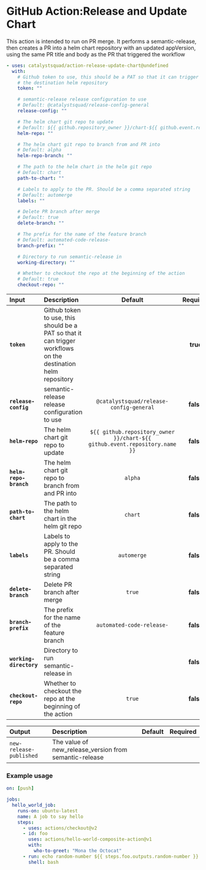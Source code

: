 <!-- start title -->

# GitHub Action:Release and Update Chart

<!-- end title -->
<!-- start description -->

This action is intended to run on PR merge. It performs a semantic-release, then creates a PR into a helm chart repository with an updated appVersion, using the same PR title and body as the PR that triggered the workflow

<!-- end description -->
<!-- start contents -->
<!-- end contents -->
<!-- start usage -->

```yaml
- uses: catalystsquad/action-release-update-chart@undefined
  with:
    # Github token to use, this should be a PAT so that it can trigger workflows on
    # the destination helm repository
    token: ""

    # semantic-release release configuration to use
    # Default: @catalystsquad/release-config-general
    release-config: ""

    # The helm chart git repo to update
    # Default: ${{ github.repository_owner }}/chart-${{ github.event.repository.name }}
    helm-repo: ""

    # The helm chart git repo to branch from and PR into
    # Default: alpha
    helm-repo-branch: ""

    # The path to the helm chart in the helm git repo
    # Default: chart
    path-to-chart: ""

    # Labels to apply to the PR. Should be a comma separated string
    # Default: automerge
    labels: ""

    # Delete PR branch after merge
    # Default: true
    delete-branch: ""

    # The prefix for the name of the feature branch
    # Default: automated-code-release-
    branch-prefix: ""

    # Directory to run semantic-release in
    working-directory: ""

    # Whether to checkout the repo at the beginning of the action
    # Default: true
    checkout-repo: ""
```

<!-- end usage -->
<!-- start inputs -->

| **Input**               | **Description**                                                                                               |                                **Default**                                 | **Required** |
| :---------------------- | :------------------------------------------------------------------------------------------------------------ | :------------------------------------------------------------------------: | :----------: |
| **`token`**             | Github token to use, this should be a PAT so that it can trigger workflows on the destination helm repository |                                                                            |   **true**   |
| **`release-config`**    | semantic-release release configuration to use                                                                 |                  `@catalystsquad/release-config-general`                   |  **false**   |
| **`helm-repo`**         | The helm chart git repo to update                                                                             | `${{ github.repository_owner }}/chart-${{ github.event.repository.name }}` |  **false**   |
| **`helm-repo-branch`**  | The helm chart git repo to branch from and PR into                                                            |                                  `alpha`                                   |  **false**   |
| **`path-to-chart`**     | The path to the helm chart in the helm git repo                                                               |                                  `chart`                                   |  **false**   |
| **`labels`**            | Labels to apply to the PR. Should be a comma separated string                                                 |                                `automerge`                                 |  **false**   |
| **`delete-branch`**     | Delete PR branch after merge                                                                                  |                                   `true`                                   |  **false**   |
| **`branch-prefix`**     | The prefix for the name of the feature branch                                                                 |                         `automated-code-release-`                          |  **false**   |
| **`working-directory`** | Directory to run semantic-release in                                                                          |                                                                            |  **false**   |
| **`checkout-repo`**     | Whether to checkout the repo at the beginning of the action                                                   |                                   `true`                                   |  **false**   |

<!-- end inputs -->
<!-- start outputs -->

| **Output**              | **Description**                                        | **Default** | **Required** |
| :---------------------- | :----------------------------------------------------- | ----------- | ------------ |
| `new-release-published` | The value of new_release_version from semantic-release |             |              |

<!-- end outputs -->
<!-- start examples -->

### Example usage

```yaml
on: [push]

jobs:
  hello_world_job:
    runs-on: ubuntu-latest
    name: A job to say hello
    steps:
      - uses: actions/checkout@v2
      - id: foo
        uses: actions/hello-world-composite-action@v1
        with:
          who-to-greet: "Mona the Octocat"
      - run: echo random-number ${{ steps.foo.outputs.random-number }}
        shell: bash
```

<!-- end examples -->
<!-- start [.github/ghdocs/examples/] -->
<!-- end [.github/ghdocs/examples/] -->
